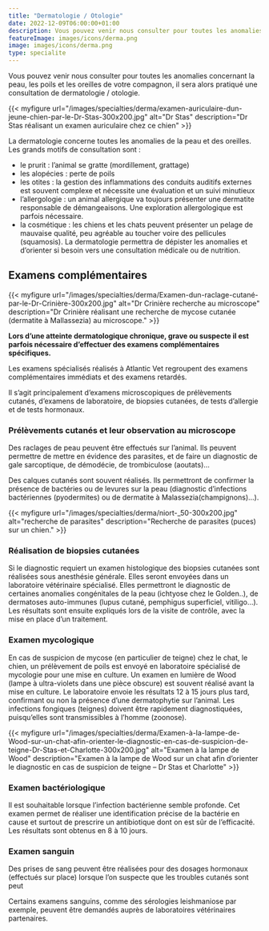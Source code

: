 ```yaml
---
title: "Dermatologie / Otologie"
date: 2022-12-09T06:00:00+01:00
description: Vous pouvez venir nous consulter pour toutes les anomalies concernant la peau, les poils et les oreilles de votre compagnon, il sera alors pratiqué une consultation de dermatologie / otologie.
featureImage: images/icons/derma.png
image: images/icons/derma.png
type: specialite
---
```


Vous pouvez venir nous consulter pour toutes les anomalies concernant la peau, les poils et les oreilles de votre compagnon, il sera alors pratiqué une consultation de dermatologie / otologie.


{{< myfigure 
    url="/images/specialties/derma/examen-auriculaire-dun-jeune-chien-par-le-Dr-Stas-300x200.jpg"
    alt="Dr Stas"
    description="Dr Stas réalisant un examen auriculaire chez ce chien" >}}


La dermatologie concerne toutes les anomalies de la peau et des oreilles. Les grands motifs de consultation sont :
* le prurit : l’animal se gratte (mordillement, grattage)
* les alopécies : perte de poils
* les otites : la gestion des inflammations des conduits auditifs externes est souvent complexe et nécessite une évaluation et un suivi minutieux
* l’allergologie : un animal allergique va toujours présenter une dermatite responsable de démangeaisons. Une exploration allergologique est parfois nécessaire.
* la cosmétique : les chiens et les chats peuvent présenter un pelage de mauvaise qualité, peu agréable au toucher voire des pellicules (squamosis). La dermatologie permettra de dépister les anomalies et d’orienter si besoin vers une consultation médicale ou de nutrition.

## Examens complémentaires

{{< myfigure 
    url="/images/specialties/derma/Examen-dun-raclage-cutané-par-le-Dr-Crinière-300x200.jpg"
    alt="Dr Crinière recherche au microscope"
    description="Dr Crinière réalisant une recherche de mycose cutanée (dermatite à Mallassezia) au microscope." >}}

**Lors d’une atteinte dermatologique chronique, grave ou suspecte il est parfois nécessaire d’effectuer des examens complémentaires spécifiques.**


Les examens spécialisés réalisés à Atlantic Vet regroupent des examens complémentaires immédiats et des examens retardés.
 
Il s’agit principalement d’examens microscopiques de prélèvements cutanés, d’examens de laboratoire, de biopsies cutanées, de tests d’allergie et de tests hormonaux.

### Prélèvements cutanés et leur observation au microscope

Des raclages de peau peuvent être effectués sur l’animal. Ils peuvent permettre de mettre en évidence des parasites, et de faire un diagnostic de gale sarcoptique, de démodécie, de trombiculose (aoutats)…


Des calques cutanés sont souvent réalisés. Ils permettront de confirmer la présence de bactéries ou de levures sur la peau (diagnostic d’infections bactériennes (pyodermites) ou de dermatite à Malassezia(champignons)…).


{{< myfigure 
    url="/images/specialties/derma/niort-_50-300x200.jpg"
    alt="recherche de parasites"
    description="Recherche de parasites (puces) sur un chien." >}}

### Réalisation de biopsies cutanées

Si le diagnostic requiert un examen histologique des biopsies cutanées sont réalisées sous anesthésie générale. Elles seront envoyées dans un laboratoire vétérinaire spécialisé. Elles permettront le diagnostic de certaines anomalies congénitales de la peau (ichtyose chez le Golden..), de dermatoses auto-immunes (lupus cutané, pemphigus superficiel, vitiligo…). Les résultats sont ensuite expliqués lors de la visite de contrôle, avec la mise en place d’un traitement.

### Examen mycologique

 
En cas de suspicion de mycose (en particulier de teigne) chez le chat, le chien, un prélèvement de poils est envoyé en laboratoire spécialisé de mycologie pour une mise en culture.  Un examen en lumière de Wood (lampe à ultra-violets dans une pièce obscure) est souvent réalisé avant la mise en culture. Le laboratoire envoie les résultats 12 à 15  jours plus tard, confirmant ou non la présence d’une dermatophytie sur l’animal. Les infections fongiques (teignes) doivent être rapidement diagnostiquées, puisqu’elles sont transmissibles à l’homme (zoonose).


{{< myfigure 
    url="/images/specialties/derma/Examen-à-la-lampe-de-Wood-sur-un-chat-afin-orienter-le-diagnostic-en-cas-de-suspicion-de-teigne-Dr-Stas-et-Charlotte-300x200.jpg"
    alt="Examen à la lampe de Wood"
    description="Examen à la lampe de Wood sur un chat afin d’orienter le diagnostic en cas de suspicion de teigne – Dr Stas et Charlotte" >}}

### Examen bactériologique

Il est souhaitable lorsque l’infection bactérienne semble profonde.  Cet examen permet de réaliser une identification précise de la bactérie en cause et surtout de prescrire un antibiotique dont on est sûr de l’efficacité. Les résultats sont obtenus en 8 à 10 jours.

### Examen sanguin

Des prises de sang peuvent être réalisées pour des dosages hormonaux (effectués sur place) lorsque l’on suspecte que les troubles cutanés sont peut

    
Certains examens sanguins, comme des sérologies leishmaniose par exemple, peuvent être demandés auprès de laboratoires vétérinaires partenaires.